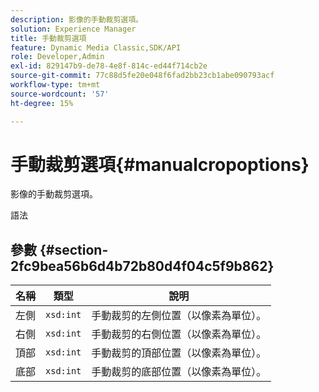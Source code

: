 ```yaml
---
description: 影像的手動裁剪選項。
solution: Experience Manager
title: 手動裁剪選項
feature: Dynamic Media Classic,SDK/API
role: Developer,Admin
exl-id: 829147b9-de78-4e8f-814c-ed44f714cb2e
source-git-commit: 77c88d5fe20e048f6fad2bb23cb1abe090793acf
workflow-type: tm+mt
source-wordcount: '57'
ht-degree: 15%

---
```


# 手動裁剪選項{#manualcropoptions}

影像的手動裁剪選項。

語法

## 參數 {#section-2fc9bea56b6d4b72b80d4f04c5f9b862}

| 名稱 | 類型 | 說明 |
|---|---|---|
| 左側 | `xsd:int` | 手動裁剪的左側位置（以像素為單位）。 |
| 右側 | `xsd:int` | 手動裁剪的右側位置（以像素為單位）。 |
| 頂部 | `xsd:int` | 手動裁剪的頂部位置（以像素為單位）。 |
| 底部 | `xsd:int` | 手動裁剪的底部位置（以像素為單位）。 |
